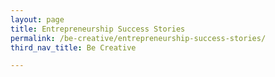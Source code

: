 ```yaml
---
layout: page
title: Entrepreneurship Success Stories
permalink: /be-creative/entrepreneurship-success-stories/
third_nav_title: Be Creative

---
```

<div>
    <object data="{{site.baseurl}}/images/BOLD.pdf" type="application/pdf" width="100%" height="100%">
</div>